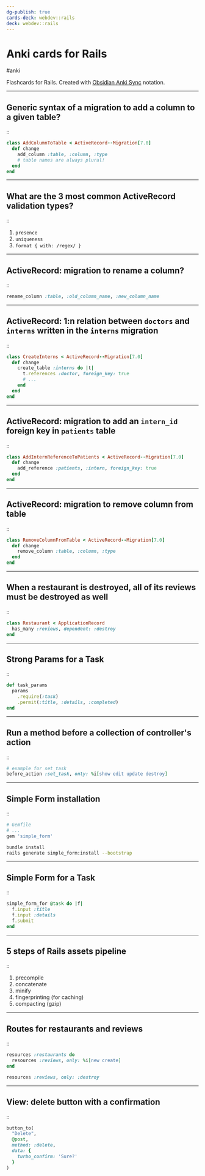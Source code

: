 ```yaml
---
dg-publish: true
cards-deck: webdev::rails
deck: webdev::rails
---
```


# Anki cards for Rails

#anki 

Flashcards for Rails. Created with [Obsidian Anki Sync](https://github.com/debanjandhar12/Obsidian-Anki-Sync) notation.


---

<!-- basicblock-start oid="Obs8SW01LaI2OBk80G4xEMyl" -->
## Generic syntax of a migration to add a column to a given table?
::
```ruby
class AddColumnToTable < ActiveRecord--Migration[7.0]
  def change
    add_column :table, :column, :type
    # table names are always plural!
  end
end
```
<!-- basicblock-end -->


---

<!-- basicblock-start oid="Obsmy4RYMBkWGeiCDEPWjBHT" -->
## What are the 3 most common ActiveRecord validation types?
::
1. `presence`
2. `uniqueness`
3. `format { with: /regex/ }`
<!-- basicblock-end -->


---

<!-- basicblock-start oid="ObsE3b7q4U80qUnwifZ1Nv7N" -->
## ActiveRecord: migration to rename a column?
::
```ruby
rename_column :table, :old_column_name, :new_column_name
```
<!-- basicblock-end -->


---

<!-- basicblock-start oid="ObsF6NL86t10w6XiVpuxFuKZ" -->
## ActiveRecord: 1:n relation between `doctors` and `interns` written in the `interns` migration
::
```ruby
class CreateInterns < ActiveRecord--Migration[7.0]
  def change
    create_table :interns do |t|
      t.references :doctor, foreign_key: true
      # ...
    end
  end
end
```
<!-- basicblock-end -->

---

<!-- basicblock-start oid="Obs2Kfjyj0GtUgQ8qmCNY0Dq" -->
## ActiveRecord: migration to add an `intern_id` foreign key in `patients` table
::
```ruby
class AddInternReferenceToPatients < ActiveRecord--Migration[7.0]
  def change
    add_reference :patients, :intern, foreign_key: true
  end
end
```
<!-- basicblock-end -->

---

<!-- basicblock-start oid="ObsBF89MWJvqspoqiZYNLMLx" -->
## ActiveRecord: migration to remove column from table
::
```ruby
class RemoveColumnFromTable < ActiveRecord--Migration[7.0]
  def change
    remove_column :table, :column, :type
  end
end
```
<!-- basicblock-end -->



---

<!-- basicblock-start oid="ObstJN5K8HVjDLiZYywbm9dw" -->
## When a restaurant is destroyed, all of its reviews must be destroyed as well
::
```ruby
class Restaurant < ApplicationRecord
  has_many :reviews, dependent: :destroy
end
```
<!-- basicblock-end -->


---

<!-- basicblock-start oid="Obsc708UHJgCd7T64jngDWN7" -->
## Strong Params for a Task
::
```ruby
def task_params
  params
    .require(:task)
    .permit(:title, :details, :completed)
end
```
<!-- basicblock-end -->



---

<!-- basicblock-start oid="Obs04C5uPXdtVlpmTC4tH7nE" -->
## Run a method before a collection of controller's action
::
```ruby
# example for set_task
before_action :set_task, only: %i[show edit update destroy]
```
<!-- basicblock-end -->


---

<!-- basicblock-start oid="ObsusEBEMVmr0JkNWscJ1OzL" -->
## Simple Form installation
::
```ruby
# Gemfile
# ...
gem 'simple_form'
```

```bash
bundle install
rails generate simple_form:install --bootstrap
```
<!-- basicblock-end -->



---

<!-- basicblock-start oid="ObsAPk085wN2wOjPdtLoJvOC" -->
## Simple Form for a Task
::
```ruby
simple_form_for @task do |f|
  f.input :title
  f.input :details
  f.submit
end
```
<!-- basicblock-end -->



---

<!-- basicblock-start oid="Obs9ih9c9L56kQD5XyJJ4BXS" -->
## 5 steps of Rails assets pipeline
::
1. precompile
2. concatenate
3. minify
4. fingerprinting (for caching)
5. compacting (gzip)
<!-- basicblock-end -->


---

<!-- basicblock-start oid="ObsD6U9HbrhftP6epddUy8bG" -->
## Routes for restaurants and reviews
::
```ruby
resources :restaurants do
  resources :reviews, only: %i[new create]
end

resources :reviews, only: :destroy
```
<!-- basicblock-end -->


---

<!-- basicblock-start oid="ObsiA5zoB3Cd4Tin8MK07i0Q" -->
## View: delete button with a confirmation
::
```rb
button_to(
  "Delete",
  @post,
  method: :delete,
  data: {
    turbo_confirm: 'Sure?'
  }
)
```
<!-- basicblock-end -->